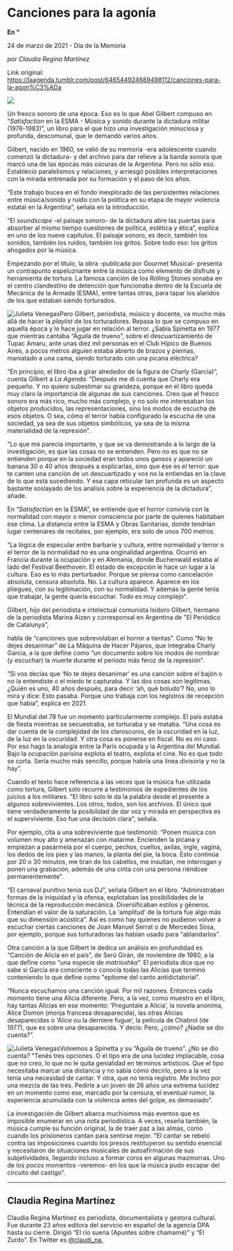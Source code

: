 # Canciones para la agonía

**En “**

24 de marzo de 2021 - Día de la Memoria

_por Claudia Regina Martínez_

Link original: https://laagenda.tumblr.com/post/646544924689498112/canciones-para-la-agon%C3%ADa

![](https://64.media.tumblr.com/1c3262632f17dba74efc2ce65d798ef2/4cc902307947ab58-1b/s500x750/3727b57927f14e622eb7495b0d5b3c325b81aa09.jpg)

Un fresco sonoro de una época. Eso es lo que Abel Gilbert compuso en “*Satisfaction* en la ESMA - Música y sonido durante la dictadura militar (1976-1983)”, un libro para el que hizo una investigación minuciosa y profunda, descomunal, que le demandó varios años.

Gilbert, nacido en 1960, se valió de su memoria -era adolescente cuando comenzó la dictadura- y del archivo para dar relieve a la banda sonora que marcó una de las épocas más oscuras de la Argentina. Pero no sólo eso. Estableció paralelismos y relaciones, y arriesgó posibles interpretaciones con la mirada entrenada por su formación y el paso de los años.

“Este trabajo bucea en el fondo inexplorado de las persistentes relaciones entre música/sonido y ruido con la política en su etapa de mayor violencia estatal en la Argentina”, señala en la introducción. 

“El *soundscape* -el paisaje sonoro- de la dictadura abre las puertas para absorber al mismo tiempo cuestiones de política, estética y ética”, explica en uno de los nueve capítulos. El paisaje sonoro, es decir, también los sonidos, también los ruidos, también los gritos. Sobre todo eso: los gritos ahogados por la música.

Empezando por el título, la obra -publicada por Gourmet Musical- presenta un contrapunto espeluznante entre la música como elemento de disfrute y herramienta de tortura. La famosa canción de los Rolling Stones sonaba en el centro clandestino de detención que funcionaba dentro de la Escuela de Mecánica de la Armada (ESMA), entre tantas otras, para tapar los alaridos de los que estaban siendo torturados.

![Julieta Venegas](https://64.media.tumblr.com/325226ebe53ad00aa5118348947e15af/4cc902307947ab58-c8/s250x400/7b7216fc1e5a42b4fefc59ebb06cfdd239a0a5d2.jpg)Pero Gilbert, periodista, músico y docente, va mucho más allá de hacer la *playlist* de los torturadores. Repasa lo que se compuso en aquella época y lo hace jugar en relación al terror. ¿Sabía Spinetta en 1977 que mientras cantaba “Águila de trueno”, sobre el descuartizamiento de Tupac Amaru, ante unas diez mil personas en el Club Hípico de Buenos Aires, a pocos metros alguien estaba abierto de brazos y piernas, maniatado a una cama, siendo torturado con una picana eléctrica?

“En principio, el libro iba a girar alrededor de la figura de Charly (García)”, cuenta Gilbert a *La Agenda*. “Después me di cuenta que Charly era pequeño. Y no quiero subestimar su grandeza, porque en el libro queda muy claro la importancia de algunas de sus canciones. Creo que el fresco sonoro era más rico, mucho más complejo, y no solo me interesaban los objetos producidos, las representaciones, sino los modos de escucha de esos objetos. O sea, cómo el terror había configurado la escucha de una sociedad, ya sea de sus objetos simbólicos, ya sea de la misma materialidad de la represión”.

“Lo que me parecía importante, y que se va demostrando a lo largo de la investigación, es que las cosas no se entienden. Pero no es que no se entienden porque en la sociedad eran todos unos gansos y apareció un banana 30 o 40 años después a explicarlas, sino que ése es el terror: que te canten una canción de un descuartizado y vos no la entiendas en la clave de lo que está sucediendo. Y esa capa reticular tan profunda es un aspecto bastante soslayado de los análisis sobre la experiencia de la dictadura”, añade. 

En “*Satisfaction* en la ESMA”, se entiende que el horror convivía con la normalidad con mayor o menor consciencia por parte de quienes habitaban ese clima. La distancia entre la ESMA y Obras Sanitarias, donde tendrían lugar centenares de recitales, por ejemplo, era solo de unos 700 metros.

“La lógica de especular entre barbarie y cultura, entre normalidad y terror o el terror de la normalidad no es una originalidad argentina. Ocurrió en Francia durante la ocupación y en Alemania, donde Buchenwald estaba al lado del Festival Beethoven. El estado de excepción le hace un lugar a la cultura. Eso es lo más perturbador. Porque se piensa como cancelación absoluta, censura absoluta. No. La cultura aparece. Aparece en los pliegues, con su legitimación, con su normalidad. Y además la gente tenía que trabajar, la gente quería escuchar. Todo es muy complejo”. 

Gilbert, hijo del periodista e intelectual comunista Isidoro Gilbert, hermano de la periodista Marina Aizen y corresponsal en Argentina de "El Periódico de Catalunya”, 

habla de “canciones que sobrevolaban el horror a tientas”. Como “No te dejes desanimar” de La Máquina de Hacer Pájaros, que integraba Charly García, a la que define como “un documento sobre los modos de nombrar (y escuchar) la muerte durante el período más feroz de la represión”. 

"Si vos decías que ‘No te dejes desanimar’ es una canción sobre el bajón o no la entendiste o el miedo te capturaba. Y las dos cosas son legítimas. ¿Quién es uno, 40 años después, para decir ‘ah, qué boludo’? No, uno lo mira y dice: Esto pasaba. Porque uno trabaja con los registros de recepción que había”, explica en 2021. 

El Mundial del 78 fue un momento particularmente complejo. El país estaba de fiesta mientras se secuestraba, se torturaba y se mataba. “Una cosa es dar cuenta de la complejidad de los claroscuros, de la oscuridad en la luz, de la luz en la oscuridad. Y otra cosa es ponerse en fiscal. No es mi caso. Por eso hago la analogía entre la París ocupada y la Argentina del Mundial. Bajo la ocupación parisina explota el teatro, explota el cine. No es que todo se corta. Sería mucho más sencillo, porque habría una línea divisoria y no la hay”.

Cuando el texto hace referencia a las veces que la música fue utilizada como tortura, Gilbert solo recurre a testimonios de expedientes de los juicios a los militares. “El libro solo le da la palabra desde el presente a algunos sobrevivientes. Los otros, todos, son los archivos. El único que tiene verdaderamente la posibilidad de dar voz y mirada en perspectiva es el superviviente. Eso fue una decisión clara", señala.

Por ejemplo, cita a una sobreviviente que testimonió: “Ponen música con volumen muy alto y amenazan con matarme. Encienden la picana y empiezan a pasármela por el cuerpo, pechos, cuellos, axilas, ingle, vagina, los dedos de los pies y las manos, la planta del pie, la boca. Esto continúa por 20 o 30 minutos, me tiran de los cabellos, me insultan, me interrogan y ponen una grabación, además de una cinta con una persona riéndose permanentemente”.

“El carnaval punitivo tenía sus DJ”, señala Gilbert en el libro. “Administraban formas de la iniquidad y la ofensa, explotaban las posibilidades de la técnica de la reproducción mecánica. Diversificaban estilos y géneros. Entendían el valor de la saturación. La 'amplitud’ de la tortura fue algo más que su dimensión acústica”. Así es como hay quienes no pudieron volver a escuchar ciertas canciones de Joan Manuel Serrat o de Mercedes Sosa, por ejemplo, porque sus torturadoras las habían usado para “ablandarlos”.

Otra canción a la que Gilbert le dedica un análisis en profundidad es “Canción de Alicia en el país”, de Serú Girán, de noviembre de 1980, a la que define como “una especie de *matrioshka*“. El periodista dice que no sabe si García era consciente o conocía todas las Alicias que terminó conteniendo lo que define como "epítome del canto antidictatorial”.

“Nunca escuchamos una canción igual. Por mil razones. Entonces cada momento tiene una Alicia diferente. Pero, a la vez, como muestro en el libro, hay tantas Alicias en ese momento: 'Preguntale a Alicia’, la novela anónima, Alice Domon (monja francesa desaparecida), las otras Alicias desaparecidas o 'Alice ou la derniere fugue’, la película de Chabrol (de 1977), que es sobre una desaparecida. Y decís: Pero, ¿cómo? ¿Nadie se dio cuenta?”.

![Julieta Venegas](https://64.media.tumblr.com/e252e367d7bddd30791adb9edc517bb6/4cc902307947ab58-d8/s250x400/38f94e00b96d641527135760c53b4e14125ecd79.jpg)Volvemos a Spinetta y su “Águila de trueno”. ¿No se dio cuenta? "Tenés tres opciones. O el tipo era de una lucidez implacable, cosa que no creo, lo que no le quita genialidad en términos artísticos. Que el tipo necesitaba marcar una distancia y no sabía cómo decirlo, pero a la vez tenía una necesidad de cantar. Y otra, que no tenía registro. Me inclino por una mezcla de las tres. Pedirle a un joven de 26 años una extrema lucidez en un momento como ese, marcado por la censura, el eventual rumor, la experiencia acumulada con la violencia antes del golpe, es demasiado”.

La investigación de Gilbert abarca muchísimos más eventos que es imposible enumerar en una nota periodística. A veces, reseña también, la música cumple su función original, la de traer paz a las almas, como cuando los prisioneros cantan para sentirse mejor. "El cantar se rebeló contra las imposiciones cuando los presos restituyeron su sentido esencial y necesitaron de situaciones musicales de autoafirmación de sus subjetividades, llegando incluso a formar coros en algunas mazmorras. Uno de los pocos momentos -veremos- en los que la música pudo escapar del circuito del castigo”.



---

 Claudia Regina Martínez
------------------------

 Claudia Regina Martínez es periodista, documentalista y gestora cultural. Fue durante 23 años editora del servicio en español de la agencia DPA hasta su cierre. Dirigió “El río suena (Apuntes sobre chamamé)” y “El Zurdo”. En Twitter es [@claudi\_na.](https://twitter.com/claudi_na) 


